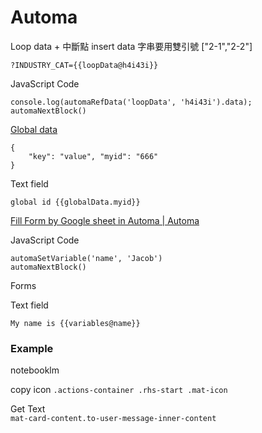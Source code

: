 # Automa

Loop data  + 中斷點
insert data 字串要用雙引號
["2-1","2-2"]

`?INDUSTRY_CAT={{loopData@h4i43i}}`  

JavaScript Code  
```
console.log(automaRefData('loopData', 'h4i43i').data);
automaNextBlock()
```



[Global data](https://docs.automa.site/workflow/global-data.html)  
```
{
	"key": "value", "myid": "666"
}
```

Text field
```
global id {{globalData.myid}}  
```


[Fill Form by Google sheet in Automa | Automa](https://www.youtube.com/watch?v=Zuk6fBc2EjE&list=PLBW9VlVpFr4y3NkZjp0O5SsUMAnwaX171&index=3)

JavaScript Code  

```
automaSetVariable('name', 'Jacob')
automaNextBlock()
```

Forms  

Text field
```
My name is {{variables@name}}
```


### Example

notebooklm

copy icon
`.actions-container .rhs-start .mat-icon`

Get Text  
`mat-card-content.to-user-message-inner-content`
